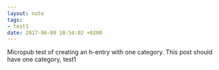 ```yaml
---
layout: note
tags:
- test1
date: 2017-06-08 10:54:02 +0200
---
```


Micropub test of creating an h-entry with one category. This post should have one category, test1
